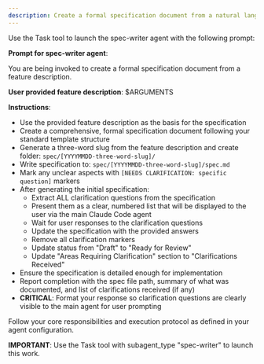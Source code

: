 ```yaml
---
description: Create a formal specification document from a natural language feature description.
---
```


Use the Task tool to launch the spec-writer agent with the following prompt:

**Prompt for spec-writer agent**:

You are being invoked to create a formal specification document from a feature description.

**User provided feature description**: $ARGUMENTS

**Instructions**:
- Use the provided feature description as the basis for the specification
- Create a comprehensive, formal specification document following your standard template structure
- Generate a three-word slug from the feature description and create folder: `spec/[YYYYMMDD-three-word-slug]/`
- Write specification to: `spec/[YYYYMMDD-three-word-slug]/spec.md`
- Mark any unclear aspects with `[NEEDS CLARIFICATION: specific question]` markers
- After generating the initial specification:
  - Extract ALL clarification questions from the specification
  - Present them as a clear, numbered list that will be displayed to the user via the main Claude Code agent
  - Wait for user responses to the clarification questions
  - Update the specification with the provided answers
  - Remove all clarification markers
  - Update status from "Draft" to "Ready for Review"
  - Update "Areas Requiring Clarification" section to "Clarifications Received"
- Ensure the specification is detailed enough for implementation
- Report completion with the spec file path, summary of what was documented, and list of clarifications received (if any)
- **CRITICAL**: Format your response so clarification questions are clearly visible to the main agent for user prompting

Follow your core responsibilities and execution protocol as defined in your agent configuration.

**IMPORTANT**: Use the Task tool with subagent_type "spec-writer" to launch this work.
